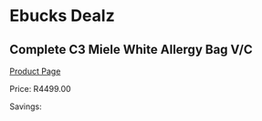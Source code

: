 
# Ebucks Dealz
## Complete C3 Miele White Allergy Bag V/C
[Product Page](https://www.ebucks.com/web/shop/productSelected.do?prodId=225596802&catId=998409624)

Price: R4499.00

Savings: 


	